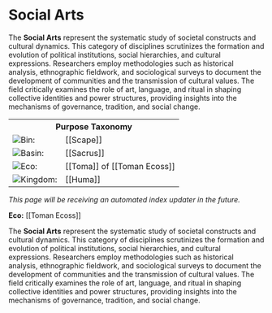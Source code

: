 <!-- wiki-header-section:start -->
# Social Arts

The **Social Arts** represent the systematic study of societal constructs and cultural dynamics. This category of disciplines scrutinizes the formation and evolution of political institutions, social hierarchies, and cultural expressions. Researchers employ methodologies such as historical analysis, ethnographic fieldwork, and sociological surveys to document the development of communities and the transmission of cultural values. The field critically examines the role of art, language, and ritual in shaping collective identities and power structures, providing insights into the mechanisms of governance, tradition, and social change.

<!-- wiki-header-section:end -->

<!-- taxonomy-table-section:start -->
<div class="taxonomy-table">
  <table>
    <tr>
      <th colspan="3">Purpose Taxonomy</th>
    </tr>
    <tr>
      <td class="taxon-label"><img src="svg/bin.svg" class="taxon-icon">Bin:</td>
      <td class="taxon-content" colspan="2">[[Scape]]</td>
    </tr>
    <tr>
      <td class="taxon-label"><img src="svg/basin.svg" class="taxon-icon">Basin:</td>
      <td class="taxon-content" colspan="2">[[Sacrus]]</td>
    </tr>
    <tr>
      <td class="taxon-label"><img src="svg/eco.svg" class="taxon-icon">Eco:</td>
      <td class="taxon-content" colspan="2">[[Toma]] of [[Toman Ecoss]]</td>
    </tr>
    <tr>
      <td class="taxon-label"><img src="svg/kingdom.svg" class="taxon-icon">Kingdom:</td>
      <td class="taxon-content" colspan="2">[[Huma]]</td>
    </tr>
  </table>
</div>
<!-- taxonomy-table-section:end -->

*This page will be receiving an automated index updater in the future.*

<!-- not-for-live-publishing:start -->
<!-- obsidian-pull:start -->

**Eco:** [[Toman Ecoss]]

The **Social Arts** represent the systematic study of societal constructs and cultural dynamics. This category of disciplines scrutinizes the formation and evolution of political institutions, social hierarchies, and cultural expressions. Researchers employ methodologies such as historical analysis, ethnographic fieldwork, and sociological surveys to document the development of communities and the transmission of cultural values. The field critically examines the role of art, language, and ritual in shaping collective identities and power structures, providing insights into the mechanisms of governance, tradition, and social change.

<br>

<br>


<!-- obsidian-pull:end -->
<!-- not-for-live-publishing:end -->